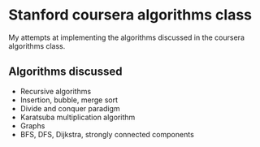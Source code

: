 # Stanford coursera algorithms class
 My attempts at implementing the algorithms discussed in the coursera algorithms class.
 
 ## Algorithms discussed
 
 - Recursive algorithms
 - Insertion, bubble, merge sort
 - Divide and conquer paradigm
 - Karatsuba multiplication algorithm
 - Graphs
 - BFS, DFS, Dijkstra, strongly connected components 
